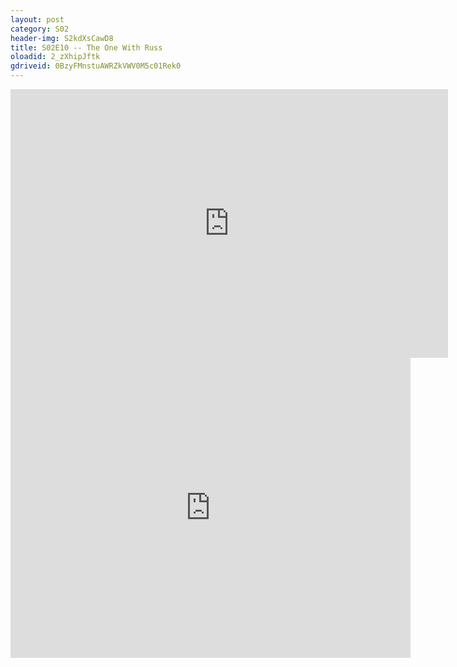 ```yaml
---
layout: post 
category: S02 
header-img: S2kdXsCawD8 
title: S02E10 -- The One With Russ 
oloadid: 2_zXhipJftk 
gdriveid: 0BzyFMnstuAWRZkVWV0M5c01Rek0 
--- 
```

<!--more--> 
<iframe src='https://openload.co/embed/2_zXhipJftk/' width='700' height='430' frameborder='0' scrolling='no' allowfullscreen='allowfullscreen'></iframe> 
<iframe src='https://drive.google.com/file/d/0BzyFMnstuAWRZkVWV0M5c01Rek0/preview' width='640' height='480' frameborder='0' scrolling='no' allowfullscreen='allowfullscreen'></iframe> 